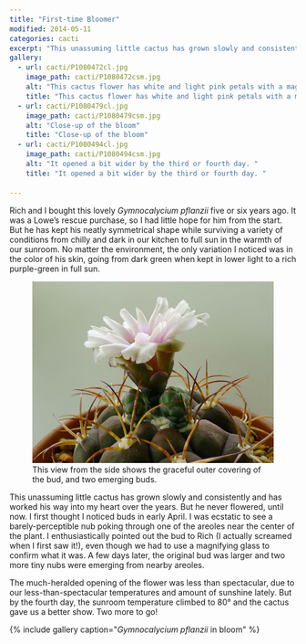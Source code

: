 ```yaml
---
title: "First-time Bloomer"
modified: 2014-05-11
categories: cacti
excerpt: "This unassuming little cactus has grown slowly and consistently and has worked his way into my heart over the years."
gallery:
  - url: cacti/P1080472cl.jpg
    image_path: cacti/P1080472csm.jpg
    alt: "This cactus flower has white and light pink petals with a magenta center."
    title: "This cactus flower has white and light pink petals with a magenta center."
  - url: cacti/P1080479cl.jpg
    image_path: cacti/P1080479csm.jpg
    alt: "Close-up of the bloom"
    title: "Close-up of the bloom"
  - url: cacti/P1080494cl.jpg
    image_path: cacti/P1080494csm.jpg
    alt: "It opened a bit wider by the third or fourth day. "
    title: "It opened a bit wider by the third or fourth day. "

---
```


Rich and I bought this lovely *Gymnocalycium pflanzii* five or six years ago. It was a Lowe’s rescue purchase, so I had little hope for him from the start. But he has kept his neatly symmetrical shape while surviving a variety of conditions from chilly and dark in our kitchen to full sun in the warmth of our sunroom. No matter the environment, the only variation I noticed was in the color of his skin, going from dark green when kept in lower light to a rich purple-green in full sun.

<figure>
  <a href="images/cacti/P1080505cl.jpg" title="This view from the side shows the graceful outer covering of the bud, and two emerging buds."><img src="/images/cacti/P1080505b.jpg" title="This view from the side shows the graceful outer covering of the bud, and two emerging buds."></a>
  <figcaption>This view from the side shows the graceful outer covering of the bud, and two emerging buds.</figcaption>
</figure>

This unassuming little cactus has grown slowly and consistently and has worked his way into my heart over the years. But he never flowered, until now. I first thought I noticed buds in early April. I was ecstatic to see a barely-perceptible nub poking through one of the areoles near the center of the plant. I enthusiastically pointed out the bud to Rich (I actually screamed when I first saw it!), even though we had to use a magnifying glass to confirm what it was. A few days later, the original bud was larger and two more tiny nubs were emerging from nearby areoles.

The much-heralded opening of the flower was less than spectacular, due to our less-than-spectacular temperatures and amount of sunshine lately. But by the fourth day, the sunroom temperature climbed to 80° and the cactus gave us a better show. Two more to go!

{% include gallery caption="*Gymnocalycium pflanzii* in bloom" %}
